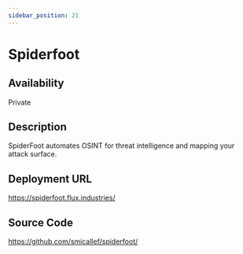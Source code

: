 ```yaml
---
sidebar_position: 21
---
```


# Spiderfoot

## Availability
Private

## Description
SpiderFoot automates OSINT for threat intelligence and mapping your attack surface. 

## Deployment URL
https://spiderfoot.flux.industries/

## Source Code
https://github.com/smicallef/spiderfoot/